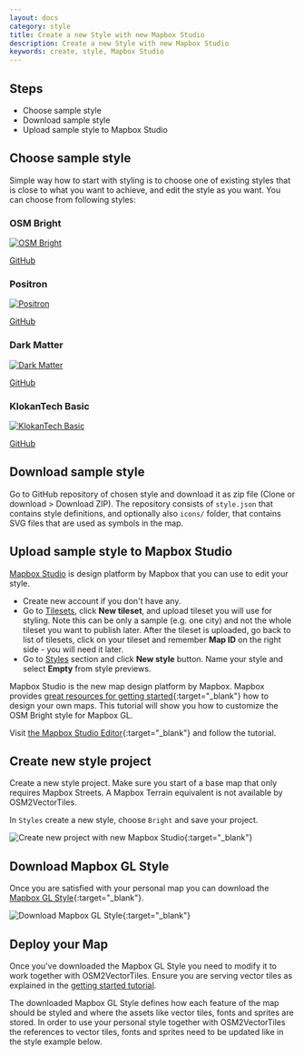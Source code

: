 ```yaml
---
layout: docs
category: style
title: Create a new Style with new Mapbox Studio 
description: Create a new Style with new Mapbox Studio 
keywords: create, style, Mapbox Studio 
---
```


## Steps
- Choose sample style
- Download sample style
- Upload sample style to Mapbox Studio



## Choose sample style
Simple way how to start with styling is to choose one of existing styles that is close to what you want to achieve, and edit the style as you want. You can choose from following styles:

### OSM Bright
[![OSM Bright](https://api.mapbox.com/styles/v1/openmaptiles/ciw6czz2n00242kmg6hw20box/static/8.540587,47.370555,14.08,0.00,0.00/300x200?access_token=pk.eyJ1Ijoib3Blbm1hcHRpbGVzIiwiYSI6ImNpdnY3eTJxZzAwMGMyb3BpdWJmajcxNzcifQ.hP1BxcxldIhakMcPSJLQ1Q)](https://openmaptiles.github.io/osm-bright-gl-style/#13.27/47.3704/8.5480)

[GitHub](https://github.com/openmaptiles/osm-bright-gl-style)

### Positron
[![Positron](https://api.mapbox.com/styles/v1/openmaptiles/ciwf3o3u2008z2pmq7pmvm6xq/static/8.540587,47.370555,14.08,0.00,0.00/300x200?access_token=pk.eyJ1Ijoib3Blbm1hcHRpbGVzIiwiYSI6ImNpdnY3eTJxZzAwMGMyb3BpdWJmajcxNzcifQ.hP1BxcxldIhakMcPSJLQ1Q)](https://openmaptiles.github.io/positron-gl-style/#13.27/47.3704/8.5480)

[GitHub](https://github.com/openmaptiles/positron-gl-style)

### Dark Matter
[![Dark Matter](https://api.mapbox.com/styles/v1/openmaptiles/ciwf4jmfe00882qmzvu5vh0zx/static/8.540587,47.370555,14.08,0.00,0.00/300x200?access_token=pk.eyJ1Ijoib3Blbm1hcHRpbGVzIiwiYSI6ImNpdnY3eTJxZzAwMGMyb3BpdWJmajcxNzcifQ.hP1BxcxldIhakMcPSJLQ1Q)](https://openmaptiles.github.io/dark-matter-gl-style/#13.27/47.3704/8.5480)

[GitHub](https://github.com/openmaptiles/dark-matter-gl-style)

### KlokanTech Basic
[![KlokanTech Basic](https://api.mapbox.com/styles/v1/openmaptiles/ciwf4zbsv007y2pmt2rspc1dc/static/8.540587,47.370555,14.08,0.00,0.00/300x200?access_token=pk.eyJ1Ijoib3Blbm1hcHRpbGVzIiwiYSI6ImNpdnY3eTJxZzAwMGMyb3BpdWJmajcxNzcifQ.hP1BxcxldIhakMcPSJLQ1Q)](https://openmaptiles.github.io/klokantech-basic-gl-style/#13.27/47.3704/8.5480)

[GitHub](https://github.com/openmaptiles/klokantech-basic-gl-style)

## Download sample style
Go to GitHub repository of chosen style and download it as zip file (Clone or download > Download ZIP). The repository consists of `style.json` that contains style definitions, and optionally also `icons/` folder, that contains SVG files that are used as symbols in the map.

## Upload sample style to Mapbox Studio
[Mapbox Studio](https://www.mapbox.com/studio/) is design platform by Mapbox that you can use to edit your style.
- Create new account if you don't have any.
- Go to [Tilesets](https://www.mapbox.com/studio/tilesets/), click __New tileset__, and upload tileset you will use for styling. Note this can be only a sample (e.g. one city) and not the whole tileset you want to publish later. After the tileset is uploaded, go back to list of tilesets, click on your tileset and remember __Map ID__ on the right side - you will need it later.
- Go to [Styles](https://www.mapbox.com/studio/styles/) section and click __New style__ button. Name your style and select __Empty__ from style previews.


Mapbox Studio is the new map design platform by Mapbox.
Mapbox provides [great resources for getting started](https://www.mapbox.com/help/getting-started-mapbox-studio-1/){:target="_blank"} how to design your own maps.
This tutorial will show you how to customize the OSM Bright style for Mapbox GL.

Visit [the Mapbox Studio Editor](https://www.mapbox.com/studio/){:target="_blank"} and follow the tutorial.

## Create new style project

Create a new style project. Make sure you start of a base map that only requires Mapbox Streets.
A Mapbox Terrain equivalent is not available by OSM2VectorTiles.

In `Styles` create a new style, choose `Bright` and save your project.

![Create new project with new Mapbox Studio](/media/mapbox_studio_create_style.gif){:target="_blank"}

## Download Mapbox GL Style

Once you are satisfied with your personal map you can download the
[Mapbox GL Style](https://www.mapbox.com/mapbox-gl-style-spec/){:target="_blank"}.

![Download Mapbox GL Style](/media/download_mapbox_gl_style_json.png){:target="_blank"}

## Deploy your Map

Once you've downloaded the Mapbox GL Style you need to modify it
to work together with OSM2VectorTiles. Ensure you are serving vector tiles as explained in the [getting started tutorial](/docs/getting-started/).

The downloaded Mapbox GL Style defines how each feature of the map should be styled and where the assets like vector tiles, fonts and sprites are stored. In order to use your personal style together with OSM2VectorTiles the references to vector tiles, fonts and sprites need to be updated like in the style example below.

<script src="https://gist.github.com/manuelroth/d67f1ae67dddbb659ff17a7bb854096d.js"></script>
